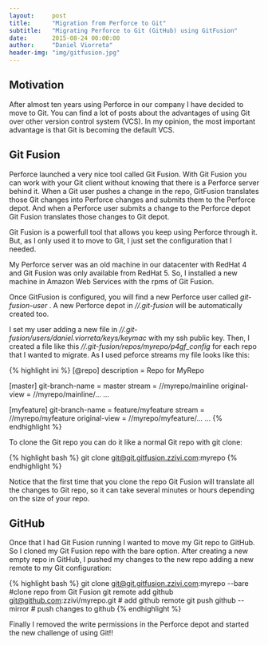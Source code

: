 ```yaml
---
layout:     post
title:      "Migration from Perforce to Git"
subtitle:   "Migrating Perforce to Git (GitHub) using GitFusion"
date:       2015-08-24 00:00:00
author:     "Daniel Viorreta"
header-img: "img/gitfusion.jpg"
---
```


<h2>Motivation</h2>
<p>
After almost ten years using Perforce in our company I have decided to move to Git. You can find a lot of posts about the advantages of using Git over other version control system (VCS). In my opinion, the most important advantage is that Git is becoming the default VCS.
</p>


<h2>Git Fusion</h2>
<p>
Perforce launched a very nice tool called Git Fusion. With Git Fusion you can work with your Git client without knowing that there is a Perforce server behind it. When a Git user pushes a change in the repo, GitFusion translates those Git changes into Perforce changes and submits them to the Perforce depot. And when a Perforce user submits a change to the Perforce depot Git Fusion translates those changes to Git depot. 
</p>

<p>
Git Fusion is a powerfull tool that allows you keep using Perforce through it. But, as I only used it to move to Git, I just set the configuration that I needed.
</p>

<p>
My Perforce server was an old machine in our datacenter with RedHat 4 and Git Fusion was only available from RedHat 5. So, I installed a new machine in Amazon Web Services with the rpms of Git Fusion.
</p>

<p>
Once GitFusion is configured, you will find a new Perforce user called <i> git-fusion-user </i>. A new Perforce depot in <i> //.git-fusion </i> will be automatically created too.
</p>

<p> I set my user adding a new file in <i> //.git-fusion/users/daniel.viorreta/keys/keymac </i> with my ssh public key. Then, I created a file like this <i> //.git-fusion/repos/myrepo/p4gf_config </i> for each repo that I wanted to migrate. As I used peforce streams my file looks like this:

{% highlight ini %}
[@repo]
description = Repo for MyRepo

[master]
git-branch-name = master
stream = //myrepo/mainline
original-view = //myrepo/mainline/... ...

[myfeature]
git-branch-name = feature/myfeature
stream = //myrepo/myfeature
original-view = //myrepo/myfeature/... ...
{% endhighlight %}


To clone the Git repo you can do it like a normal Git repo with git clone:

{% highlight bash %}
git clone git@git.gitfusion.zzivi.com:myrepo
{% endhighlight %}

Notice that the first time that you clone the repo Git Fusion will translate all the changes to Git repo, so it can take several minutes or hours depending on the size of your repo.

</p>


<h2>GitHub</h2>
<p>
Once that I had Git Fusion running I wanted to move my Git repo to GitHub. So I cloned my Git Fusion repo with the bare option. After creating a new empty repo in GitHub, I pushed my changes to the new repo adding a new remote to my Git configuration: 

{% highlight bash %}
git clone git@git.gitfusion.zzivi.com:myrepo --bare  #clone repo from Git Fusion
git remote add github git@github.com:zzivi/myrepo.git # add github remote
git push github --mirror # push changes to github
{% endhighlight %}
</p>
<p>
Finally I removed the write permissions in the Perforce depot and started the new challenge of using Git!!
</p>